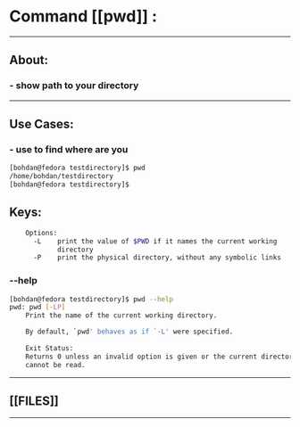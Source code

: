 #  Command [[pwd]] :

***

## About:

### - show path to your directory

***


## Use Cases:

### - use to find where are you 
```sh
[bohdan@fedora testdirectory]$ pwd
/home/bohdan/testdirectory
[bohdan@fedora testdirectory]$ 
```


## Keys:
```sh
    Options:
      -L	print the value of $PWD if it names the current working
    		directory
      -P	print the physical directory, without any symbolic links

```

### --help
```sh
[bohdan@fedora testdirectory]$ pwd --help
pwd: pwd [-LP]
    Print the name of the current working directory.

    By default, `pwd' behaves as if `-L' were specified.
    
    Exit Status:
    Returns 0 unless an invalid option is given or the current directory
    cannot be read.

```

***

## [[FILES]]

***

